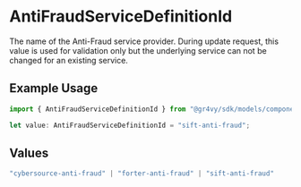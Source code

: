 # AntiFraudServiceDefinitionId

The name of the Anti-Fraud service provider.
During update request, this value is used for validation only but
the underlying service can not be changed for an existing service.

## Example Usage

```typescript
import { AntiFraudServiceDefinitionId } from "@gr4vy/sdk/models/components";

let value: AntiFraudServiceDefinitionId = "sift-anti-fraud";
```

## Values

```typescript
"cybersource-anti-fraud" | "forter-anti-fraud" | "sift-anti-fraud"
```